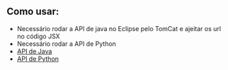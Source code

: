 ## Como usar:
- Necessário rodar a API de java no Eclipse pelo TomCat e ajeitar os url no código JSX
- Necessário rodar a API de Python
- <a href="https://github.com/oleoz1n/APIPorto"> API de Java</a>
- <a href="https://github.com/oleoz1n/Flask-Vistoria"> API de Python</a>

